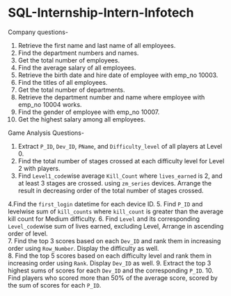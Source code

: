 # SQL-Internship-Intern-Infotech
Company questions-
1. Retrieve the first name and last name of all employees. 
2. Find the department numbers and names. 
3. Get the total number of employees. 
4. Find the average salary of all employees. 
5. Retrieve the birth date and hire date of employee with emp_no 10003. 
6. Find the titles of all employees. 
7. Get the total number of departments. 
8. Retrieve the department number and name where employee with emp_no 10004 works. 
9. Find the gender of employee with emp_no 10007. 
10. Get the highest salary among all employees.


Game Analysis Questions-

1. Extract `P_ID`, `Dev_ID`, `PName`, and `Difficulty_level` of all players at Level 0.
2. Find the total number of stages crossed at each difficulty level for Level 2 with players. 
3. Find `Level1_code`wise average `Kill_Count` where `lives_earned` is 2, and at least 3 
stages are crossed. using `zm_series` devices. Arrange the result in decreasing order of the total number of 
stages crossed.

4.Find the `first_login` datetime for each device ID.
5. Find `P_ID` and levelwise sum of `kill_counts` where `kill_count` is greater than the 
average kill count for Medium difficulty.
6. Find `Level` and its corresponding `Level_code`wise sum of lives earned, excluding Level, Arrange in ascending order of level.    
7. Find the top 3 scores based on each `Dev_ID` and rank them in increasing order using 
`Row_Number`. Display the difficulty as well.  
8. Find the top 5 scores based on each difficulty level and rank them in increasing order 
using `Rank`. Display `Dev_ID` as well.
9. Extract the top 3 highest sums of scores for each `Dev_ID` and the corresponding `P_ID`. 
10. Find players who scored more than 50% of the average score, scored by the sum of 
scores for each `P_ID`.

